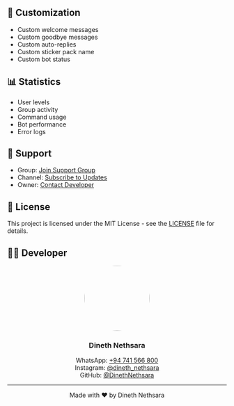 ## 🎨 Customization

- Custom welcome messages
- Custom goodbye messages
- Custom auto-replies
- Custom sticker pack name
- Custom bot status

## 📊 Statistics

- User levels
- Group activity
- Command usage
- Bot performance
- Error logs

## 🤝 Support

- Group: [Join Support Group](https://chat.whatsapp.com/KghNdKeM0p66WB264utG4H)
- Channel: [Subscribe to Updates](https://whatsapp.com/channel/0029Vb2tBId9cDDdXDgfBv3s)
- Owner: [Contact Developer](https://wa.me/94741566800)

## 📝 License

This project is licensed under the MIT License - see the [LICENSE](LICENSE) file for details.

## 👨‍💻 Developer

<p align="center">
  <img src="https://raw.githubusercontent.com/DinethNethsara/DinethMD/main/owner.jpg" width="150" style="border-radius:50%">
</p>

<h3 align="center">Dineth Nethsara</h3>
<p align="center">
  WhatsApp: <a href="https://wa.me/94741566800">+94 741 566 800</a><br>
  Instagram: <a href="https://instagram.com/dineth_nethsara">@dineth_nethsara</a><br>
  GitHub: <a href="https://github.com/DinethNethsara">@DinethNethsara</a>
</p>

---

<p align="center">Made with ❤️ by Dineth Nethsara</p>
